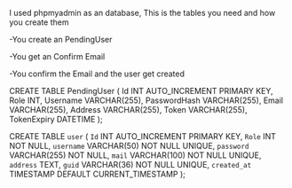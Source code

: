 I used phpmyadmin as an database, This is the tables you need and how you create them

-You create an PendingUser 

-You get an Confirm Email

-You confirm the Email and the user get created

CREATE TABLE PendingUser (
    Id INT AUTO_INCREMENT PRIMARY KEY,
    Role INT,
    Username VARCHAR(255),
    PasswordHash VARCHAR(255),
    Email VARCHAR(255),
    Address VARCHAR(255),
    Token VARCHAR(255),
    TokenExpiry DATETIME
);

CREATE TABLE `user` (
    `Id` INT AUTO_INCREMENT PRIMARY KEY,
    `Role` INT NOT NULL,
    `username` VARCHAR(50) NOT NULL UNIQUE,
    `password` VARCHAR(255) NOT NULL,
    `mail` VARCHAR(100) NOT NULL UNIQUE,
    `address` TEXT,
    `guid` VARCHAR(36) NOT NULL UNIQUE,
    `created_at` TIMESTAMP DEFAULT CURRENT_TIMESTAMP
);
